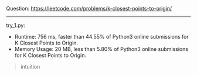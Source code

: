 Question: https://leetcode.com/problems/k-closest-points-to-origin/

---

try_1.py:
* Runtime: 756 ms, faster than 44.55% of Python3 online submissions for K Closest Points to Origin.
* Memory Usage: 20 MB, less than 5.80% of Python3 online submissions for K Closest Points to Origin.

> intuition

